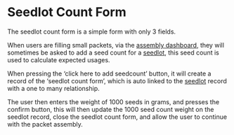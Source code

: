 # Seedlot Count Form

The seedlot count form is a simple form with only 3 fields.

When users are filling small packets, via the [assembly dashboard](assemblyDash.md), they will sometimes be asked to add a seed count for a [seedlot](seedlots.md), this seed count is used to calculate expected usages.

When pressing the ‘click here to add seedcount’ button, it will create a record of the ‘seedlot count form’, which is auto linked to the [seedlot](seedlots.md) record with a one to many relationship.

The user then enters the weight of 1000 seeds in grams, and presses the confirm button, this will then update the 1000 seed count weight on the seedlot record, close the seedlot count form, and allow the user to continue with the packet assembly.
